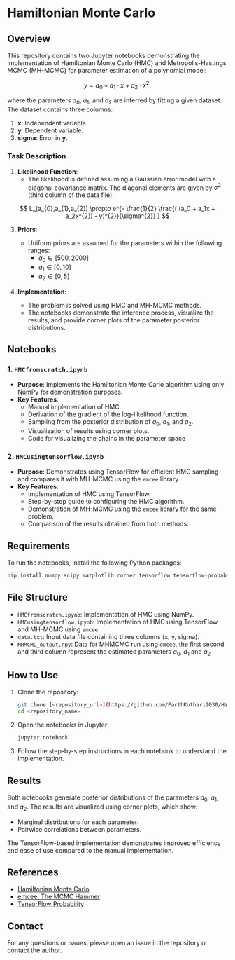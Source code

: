 # Hamiltonian Monte Carlo


## Overview

This repository contains two Jupyter notebooks demonstrating the implementation of Hamiltonian Monte Carlo (HMC) and Metropolis-Hastings MCMC (MH-MCMC) for parameter estimation of a polynomial model:

$$
y = a_0 + a_1 \cdot x + a_2 \cdot x^2,
$$

where the parameters $a_{0}$, $a_{1}$, and $a_{2}$ are inferred by fitting a given dataset. The dataset contains three columns:
1. **x**: Independent variable.
2. **y**: Dependent variable.
3. **sigma**: Error in **y**.

### Task Description
1. **Likelihood Function**:
   - The likelihood is defined assuming a Gaussian error model with a diagonal covariance matrix. The diagonal elements are given by $\sigma^2$ (third column of the data file).

$$ 
L_(a_{0},a_{1},a_{2}) \propto e^{- \frac{1}{2} \frac{( (a_0 + a_1x + a_2x^{2}) - y)^{2}}{\sigma^{2}} }
$$

3. **Priors**:
   - Uniform priors are assumed for the parameters within the following ranges:
     - $a_{0} \in [500, 2000]$
     - $a_{1} \in [0, 10]$
     - $a_{2} \in [0, 5]$

4. **Implementation**:
   - The problem is solved using HMC and MH-MCMC methods. 
   - The notebooks demonstrate the inference process, visualize the results, and provide corner plots of the parameter posterior distributions.

## Notebooks

### 1. `HMCfromscratch.ipynb`
- **Purpose**: Implements the Hamiltonian Monte Carlo algorithm using only NumPy for demonstration purposes.
- **Key Features**:
  - Manual implementation of HMC.
  - Derivation of the gradient of the log-likelihood function.
  - Sampling from the posterior distribution of $a_0$, $a_1$, and $a_2$.
  - Visualization of results using corner plots.
  - Code for visualizing the chains in the parameter space

### 2. `HMCusingtensorflow.ipynb`
- **Purpose**: Demonstrates using TensorFlow for efficient HMC sampling and compares it with MH-MCMC using the `emcee` library.
- **Key Features**:
  - Implementation of HMC using TensorFlow.
  - Step-by-step guide to configuring the HMC algorithm.
  - Demonstration of MH-MCMC using the `emcee` library for the same problem.
  - Comparison of the results obtained from both methods.

## Requirements

To run the notebooks, install the following Python packages:

```bash
pip install numpy scipy matplotlib corner tensorflow tensorflow-probability emcee
```

## File Structure

- `HMCfromscratch.ipynb`: Implementation of HMC using NumPy.
- `HMCusingtensorflow.ipynb`: Implementation of HMC using TensorFlow and MH-MCMC using `emcee`.
- `data.txt`: Input data file containing three columns (x, y, sigma).
- `MHMCMC_output.npy`: Data for MHMCMC run using `emcee`, the first second and third column represent the estimated parameters $a_{0}$, $a_{1}$ and $a_{2}$

## How to Use

1. Clone the repository:
   ```bash
   git clone [<repository_url>](https://github.com/ParthKothari2030/Hamiltonian_Monte_Carlo.git)
   cd <repository_name>
   ```

2. Open the notebooks in Jupyter:
   ```bash
   jupyter notebook
   ```

3. Follow the step-by-step instructions in each notebook to understand the implementation.

## Results

Both notebooks generate posterior distributions of the parameters $a_{0}$, $a_{1}$, and $a_{2}$. The results are visualized using corner plots, which show:
- Marginal distributions for each parameter.
- Pairwise correlations between parameters.

The TensorFlow-based implementation demonstrates improved efficiency and ease of use compared to the manual implementation.

## References
- [Hamiltonian Monte Carlo](https://en.wikipedia.org/wiki/Hamiltonian_Monte_Carlo)
- [emcee: The MCMC Hammer](https://emcee.readthedocs.io/en/stable/)
- [TensorFlow Probability](https://www.tensorflow.org/probability)

## Contact
For any questions or issues, please open an issue in the repository or contact the author.
